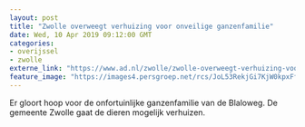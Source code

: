 ```yaml
---
layout: post
title: "Zwolle overweegt verhuizing voor onveilige ganzenfamilie"
date: Wed, 10 Apr 2019 09:12:00 GMT
categories: 
- overijssel 
- zwolle 
externe_link: "https://www.ad.nl/zwolle/zwolle-overweegt-verhuizing-voor-onveilige-ganzenfamilie~a9aa2370/"
feature_image: "https://images4.persgroep.net/rcs/JoL53RekjGi7KjW0kpxFfp5Y_Mk/diocontent/145227048/_fitwidth/400/?appId=21791a8992982cd8da851550a453bd7f&quality=0.7"
---
```


Er gloort hoop voor de onfortuinlijke ganzenfamilie van de Blaloweg. De gemeente Zwolle gaat de dieren mogelijk verhuizen.
